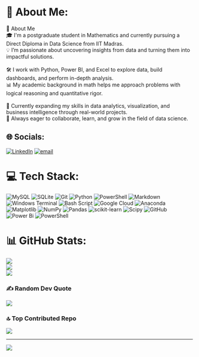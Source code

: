 # 💫 About Me:
👋 About Me<br>🎓 I'm a postgraduate student in Mathematics and currently pursuing a Direct Diploma in Data Science from IIT Madras.<br>💡 I’m passionate about uncovering insights from data and turning them into impactful solutions.<br><br>🛠️ I work with Python, Power BI, and Excel to explore data, build dashboards, and perform in-depth analysis.<br>📊 My academic background in math helps me approach problems with logical reasoning and quantitative rigor.<br><br>🌱 Currently expanding my skills in data analytics, visualization, and business intelligence through real-world projects.<br>🚀 Always eager to collaborate, learn, and grow in the field of data science.


## 🌐 Socials:
[![LinkedIn](https://img.shields.io/badge/LinkedIn-%230077B5.svg?logo=linkedin&logoColor=white)](banani-mallick-3ab1a7369) [![email](https://img.shields.io/badge/Email-D14836?logo=gmail&logoColor=white)](mailto:bananiiitm2025@gmail.com) 

# 💻 Tech Stack:
![MySQL](https://img.shields.io/badge/mysql-4479A1.svg?style=for-the-badge&logo=mysql&logoColor=white) ![SQLite](https://img.shields.io/badge/sqlite-%2307405e.svg?style=for-the-badge&logo=sqlite&logoColor=white) ![Git](https://img.shields.io/badge/git-%23F05033.svg?style=for-the-badge&logo=git&logoColor=white) ![Python](https://img.shields.io/badge/python-3670A0?style=for-the-badge&logo=python&logoColor=ffdd54) ![PowerShell](https://img.shields.io/badge/PowerShell-%235391FE.svg?style=for-the-badge&logo=powershell&logoColor=white) ![Markdown](https://img.shields.io/badge/markdown-%23000000.svg?style=for-the-badge&logo=markdown&logoColor=white) ![Windows Terminal](https://img.shields.io/badge/Windows%20Terminal-%234D4D4D.svg?style=for-the-badge&logo=windows-terminal&logoColor=white) ![Bash Script](https://img.shields.io/badge/bash_script-%23121011.svg?style=for-the-badge&logo=gnu-bash&logoColor=white) ![Google Cloud](https://img.shields.io/badge/GoogleCloud-%234285F4.svg?style=for-the-badge&logo=google-cloud&logoColor=white) ![Anaconda](https://img.shields.io/badge/Anaconda-%2344A833.svg?style=for-the-badge&logo=anaconda&logoColor=white) ![Matplotlib](https://img.shields.io/badge/Matplotlib-%23ffffff.svg?style=for-the-badge&logo=Matplotlib&logoColor=black) ![NumPy](https://img.shields.io/badge/numpy-%23013243.svg?style=for-the-badge&logo=numpy&logoColor=white) ![Pandas](https://img.shields.io/badge/pandas-%23150458.svg?style=for-the-badge&logo=pandas&logoColor=white) ![scikit-learn](https://img.shields.io/badge/scikit--learn-%23F7931E.svg?style=for-the-badge&logo=scikit-learn&logoColor=white) ![Scipy](https://img.shields.io/badge/SciPy-%230C55A5.svg?style=for-the-badge&logo=scipy&logoColor=%white) ![GitHub](https://img.shields.io/badge/github-%23121011.svg?style=for-the-badge&logo=github&logoColor=white) ![Power Bi](https://img.shields.io/badge/power_bi-F2C811?style=for-the-badge&logo=powerbi&logoColor=black) ![PowerShell](https://img.shields.io/badge/PowerShell-%235391FE.svg?style=for-the-badge&logo=powershell&logoColor=white)
# 📊 GitHub Stats:
![](https://github-readme-stats.vercel.app/api?username=BananiIITM&theme=radical&hide_border=false&include_all_commits=true&count_private=true)<br/>
![](https://nirzak-streak-stats.vercel.app/?user=BananiIITM&theme=radical&hide_border=false)<br/>
![](https://github-readme-stats.vercel.app/api/top-langs/?username=BananiIITM&theme=radical&hide_border=false&include_all_commits=true&count_private=true&layout=compact)

### ✍️ Random Dev Quote
![](https://quotes-github-readme.vercel.app/api?type=horizontal&theme=radical)

### 🔝 Top Contributed Repo
![](https://github-contributor-stats.vercel.app/api?username=BananiIITM&limit=5&theme=dark&combine_all_yearly_contributions=true)

---
[![](https://visitcount.itsvg.in/api?id=BananiIITM&icon=0&color=0)](https://visitcount.itsvg.in)

<!-- Proudly created with GPRM ( https://gprm.itsvg.in ) -->
